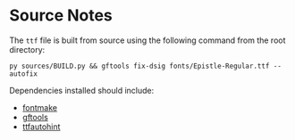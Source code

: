 # Source Notes

The `ttf` file is built from source using the following command from the root directory:

```
py sources/BUILD.py && gftools fix-dsig fonts/Epistle-Regular.ttf --autofix
```

Dependencies installed should include:

 - [fontmake](https://github.com/googlei18n/fontmake)
 - [gftools](https://github.com/googlefonts/gftools)
 - [ttfautohint](https://www.freetype.org/ttfautohint/)


